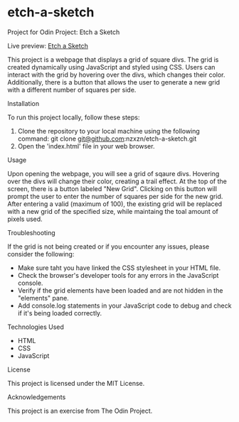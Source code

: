 # etch-a-sketch
Project for Odin Project: Etch a Sketch

Live preview: [Etch a Sketch](https://h-yau.github.io/etch-a-sketch/)

This project is a webpage that displays a grid of square divs. The grid is created dynamically using JavaScript and styled using CSS. Users can interact with the grid by hovering over the divs, which changes their color. Additionally, there is a button that allows the user to generate a new grid with a different number of squares per side.


Installation

To run this project locally, follow these steps:

1. Clone the repository to your local machine using the following command:
    git clone git@github.com:nzxzn/etch-a-sketch.git
2. Open the 'index.html' file in your web browser.


Usage

Upon opening the webpage, you will see a grid of sqaure divs. Hovering over the divs will change their color, creating a trail effect. At the top of the screen, there is a button labeled "New Grid". Clicking on this button will prompt the user to enter the number of squares per side for the new grid. After entering a valid (maximum of 100), the existing grid will be replaced with a new grid of the specified size, while maintaing the toal amount of pixels used.


Troubleshooting

If the grid is not being created or if you encounter any issues, please consider the following:
- Make sure taht you have linked the CSS stylesheet in your HTML file.
- Check the browser's developer tools for any errors in the JavaScript console.
- Verify if the grid elements have been loaded and are not hidden in the "elements" pane.
- Add console.log statements in your JavaScript code to debug and check if it's being loaded correctly.


Technologies Used

- HTML
- CSS
- JavaScript


License

This project is licensed under the MIT License.


Acknowledgements

This project is an exercise from The Odin Project.
